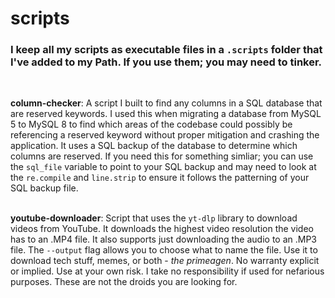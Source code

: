 # scripts

### I keep all my scripts as executable files in a `.scripts` folder that I've added to my Path. If you use them; you may need to tinker.
<br>

**column-checker**: A script I built to find any columns in a SQL database that are reserved keywords. I used this when migrating
a database from MySQL 5 to MySQL 8 to find which areas of the codebase could possibly be referencing a reserved keyword without
proper mitigation and crashing the application. It uses a SQL backup of the database to determine which columns are reserved.
If you need this for something simliar; you can use the `sql_file` variable to point to your SQL backup and may need to look
at the `re.compile` and `line.strip` to ensure it follows the patterning of your SQL backup file.
<br><br>

**youtube-downloader**: Script that uses the `yt-dlp` library to download videos from YouTube. It downloads the highest video
resolution the video has to an .MP4 file. It also supports just downloading the audio to an .MP3 file. The `--output` flag allows you 
to choose what to name the file. Use it to download tech stuff, memes, or both - _the primeagen_. No warranty explicit or implied. Use
at your own risk. I take no responsibility if used for nefarious purposes. These are not the droids you are looking for.
<br><br>